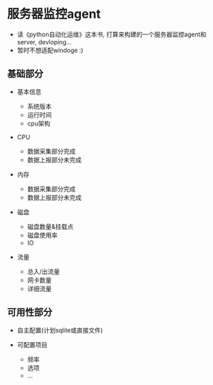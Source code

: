 # 服务器监控agent

- 读《python自动化运维》这本书, 打算来构建的一个服务器监控agent和server, devloping...
- 暂时不想适配windoge :)

## 基础部分

- 基本信息
    - 系统版本
    - 运行时间
    - cpu架构

- CPU
    - 数据采集部分完成
    - 数据上报部分未完成

- 内存
    - 数据采集部分完成
    - 数据上报部分未完成
    
- 磁盘
    - 磁盘数量&挂载点
    - 磁盘使用率
    - IO
    
- 流量
    - 总入/出流量
    - 网卡数量
    - 详细流量


## 可用性部分

- 自主配置(计划sqlite或直接文件)

- 可配置项目
  - 频率
  - 选项
  - ...

